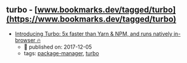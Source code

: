 turbo - [www.bookmarks.dev/tagged/turbo](https://www.bookmarks.dev/tagged/turbo)
---
* [Introducing Turbo: 5x faster than Yarn & NPM, and runs natively in-browser 🔥](https://medium.com/@ericsimons/introducing-turbo-5x-faster-than-yarn-npm-and-runs-natively-in-browser-cc2c39715403)
    * :calendar: published on: 2017-12-05
    * tags: [package-manager](../tags/package-manager.md), [turbo](../tags/turbo.md)
